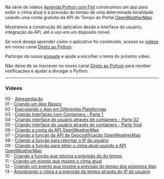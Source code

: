 Na série de vídeos [Aprenda Python com Flet](https://www.youtube.com/watch?v=QMwk-yx00XY&list=PLi6TNT5J8PtXotYJBLypBTWoTW7OsXFP4) construímos um app para exibir o clima atual e a previsão do tempo de uma determinada localidade usando uma conta gratuita da API do Tempo do Portal [OpenWeatherMap](https://openweathermap.org/).

Mostramos a construção do aplicativo desde a interface do usuário, integração da API, até o uso em um disposito móvel.

Se você deseja aprender como o aplicativo foi construído, acesse os [vídeos](https://www.youtube.com/watch?v=QMwk-yx00XY&list=PLi6TNT5J8PtXotYJBLypBTWoTW7OsXFP4) em nosso canal [Direto ao Python](https://www.youtube.com/@diretopython).

Participe da nossa [enquete](http://youtube.com/post/UgkxtwZ_0F_t1QukXbsoQRxhrXN3zQ-vlF-t?si=lYa1LM73o9PvCqX-) e ajude a escolher o tema do próximo vídeo.

Não deixe de se inscrever no nosso canal [Direto ao Python](https://www.youtube.com/@diretopython) para receber notificações e ajudar a divulgar o Python.

---

### Vídeos 
00 - [Apresentação](https://www.youtube.com/watch?v=QMwk-yx00XY&list=PLi6TNT5J8PtXotYJBLypBTWoTW7OsXFP4&index=1)<br>
01 - [Criando um App Básico](https://www.youtube.com/watch?v=3OMuq9hbf0s&list=PLi6TNT5J8PtXotYJBLypBTWoTW7OsXFP4&index=2)<br>
02 - [Executando o App em Diferentes Plataformas](https://www.youtube.com/watch?v=4a26wFi6kDw&list=PLi6TNT5J8PtXotYJBLypBTWoTW7OsXFP4&index=3)<br>
03 - [Criando Interfaces com Containers - Parte 1](https://www.youtube.com/watch?v=-hz53YXZMbE&list=PLi6TNT5J8PtXotYJBLypBTWoTW7OsXFP4&index=6)<br>
04 - [Criando interface do usuário através de containers - Parte 02](https://www.youtube.com/watch?v=yOubLxkmFH4&list=PLi6TNT5J8PtXotYJBLypBTWoTW7OsXFP4)<br> 
05 - [Criando interface do usuário através de containers - Parte final](https://www.youtube.com/watch?v=M-tMgS_YR_Y&list=PLi6TNT5J8PtXotYJBLypBTWoTW7OsXFP4)<br> 
06 - [Criando a conta da API OpenWeatherMap](https://www.youtube.com/watch?v=GLqCFhPm-gU&list=PLi6TNT5J8PtXotYJBLypBTWoTW7OsXFP4)<br> 
07 - [Criando a função da API de Geocodificação OpenWeatherMap](https://www.youtube.com/watch?v=CbACEn252Fs&list=PLi6TNT5J8PtXotYJBLypBTWoTW7OsXFP4)<br> 
08 - [Criando a função para retornar o IP do usuário](https://www.youtube.com/watch?v=EmkB5bZFWNY&list=PLi6TNT5J8PtXotYJBLypBTWoTW7OsXFP4)<br> 
09 - [Criando a função para obter o clima atual usando a API OpenWeatherMap](https://www.youtube.com/watch?v=tKFeLXq_IzQ&list=PLi6TNT5J8PtXotYJBLypBTWoTW7OsXFP4)<br> 
10 - [Criando a função que retorna a previsão do do tempo](https://www.youtube.com/watch?v=3CWzf50UjQ0&list=PLi6TNT5J8PtXotYJBLypBTWoTW7OsXFP4)<br> 
11 - [Criando um evento que mostre o clima atual](https://www.youtube.com/watch?v=ZP2nXf1Ujtc&list=PLi6TNT5J8PtXotYJBLypBTWoTW7OsXFP4)<br> 
12 - [Criando um evento que mostre a previsão do tempo dos próximos dias](https://www.youtube.com/watch?v=pD1b6IUotBY&list=PLi6TNT5J8PtXotYJBLypBTWoTW7OsXFP4)<br> 
13 - [Amostrando o clima e a previsão do tempo através do IP do usuário](https://www.youtube.com/watch?v=YOHrXbio2yQ&list=PLi6TNT5J8PtXotYJBLypBTWoTW7OsXFP4)<br> 



